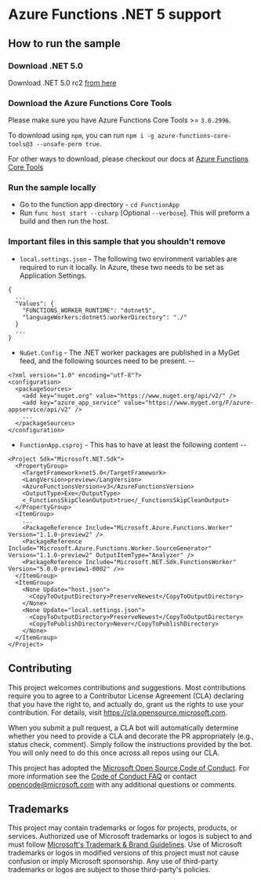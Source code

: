 # Azure Functions .NET 5 support

## How to run the sample

### Download .NET 5.0
Download .NET 5.0 rc2 [from here](https://dotnet.microsoft.com/download/dotnet/5.0)

### Download the Azure Functions Core Tools
Please make sure you have Azure Functions Core Tools >= `3.0.2996`.

To download using `npm`, you can run  `npm i -g azure-functions-core-tools@3 --unsafe-perm true`.

For other ways to download, please checkout our docs at [Azure Functions Core Tools](https://github.com/Azure/azure-functions-core-tools)

### Run the sample locally
- Go to the function app directory - `cd FunctionApp`
- Run `func host start --csharp` [Optional `--verbose`]. This will preform a build and then run the host.

### Important files in this sample that you shouldn't remove
- `local.settings.json` - The following two environment variables are required to run it locally. In Azure, these two needs to be set as Application Settings.
```
{
  ...
  "Values": {
    "FUNCTIONS_WORKER_RUNTIME": "dotnet5",
    "languageWorkers:dotnet5:workerDirectory": "./"
  }
  ...
}

```
- `NuGet.Config` - The .NET worker packages are published in a MyGet feed, and the following sources need to be present. --
```
<?xml version="1.0" encoding="utf-8"?>
<configuration>
  <packageSources>
    <add key="nuget.org" value="https://www.nuget.org/api/v2/" />
    <add key="azure_app_service" value="https://www.myget.org/F/azure-appservice/api/v2" />
    ...
  </packageSources>
</configuration>
```

- `FunctionApp.csproj` - This has to have at least the following content --
```
<Project Sdk="Microsoft.NET.Sdk">
  <PropertyGroup>
    <TargetFramework>net5.0</TargetFramework>
    <LangVersion>preview</LangVersion>
    <AzureFunctionsVersion>v3</AzureFunctionsVersion>
    <OutputType>Exe</OutputType>
    <_FunctionsSkipCleanOutput>true</_FunctionsSkipCleanOutput>
  </PropertyGroup>
  <ItemGroup>
    ...
    <PackageReference Include="Microsoft.Azure.Functions.Worker" Version="1.1.0-preview2" />
    <PackageReference Include="Microsoft.Azure.Functions.Worker.SourceGenerator" Version="1.1.0-preview2" OutputItemType="Analyzer" />
    <PackageReference Include="Microsoft.NET.Sdk.FunctionsWorker" Version="5.0.0-preview1-0002" />>
  </ItemGroup>
  <ItemGroup>
    <None Update="host.json">
      <CopyToOutputDirectory>PreserveNewest</CopyToOutputDirectory>
    </None>
    <None Update="local.settings.json">
      <CopyToOutputDirectory>PreserveNewest</CopyToOutputDirectory>
      <CopyToPublishDirectory>Never</CopyToPublishDirectory>
    </None>
  </ItemGroup>
</Project>
```

## Contributing

This project welcomes contributions and suggestions.  Most contributions require you to agree to a
Contributor License Agreement (CLA) declaring that you have the right to, and actually do, grant us
the rights to use your contribution. For details, visit https://cla.opensource.microsoft.com.

When you submit a pull request, a CLA bot will automatically determine whether you need to provide
a CLA and decorate the PR appropriately (e.g., status check, comment). Simply follow the instructions
provided by the bot. You will only need to do this once across all repos using our CLA.

This project has adopted the [Microsoft Open Source Code of Conduct](https://opensource.microsoft.com/codeofconduct/).
For more information see the [Code of Conduct FAQ](https://opensource.microsoft.com/codeofconduct/faq/) or
contact [opencode@microsoft.com](mailto:opencode@microsoft.com) with any additional questions or comments.

## Trademarks

This project may contain trademarks or logos for projects, products, or services. Authorized use of Microsoft 
trademarks or logos is subject to and must follow 
[Microsoft's Trademark & Brand Guidelines](https://www.microsoft.com/en-us/legal/intellectualproperty/trademarks/usage/general).
Use of Microsoft trademarks or logos in modified versions of this project must not cause confusion or imply Microsoft sponsorship.
Any use of third-party trademarks or logos are subject to those third-party's policies.
